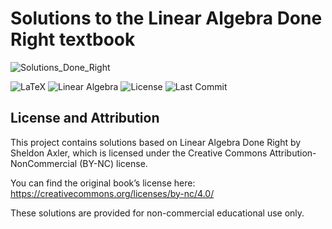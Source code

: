 # Solutions to the Linear Algebra Done Right textbook

![Solutions_Done_Right](https://github.com/user-attachments/assets/5d8e76c8-44a9-4364-adf4-a322a0fcce99)

![LaTeX](https://img.shields.io/badge/language-LaTeX-blue)
![Linear Algebra](https://img.shields.io/badge/topic-linear_algebra-brightgreen)
![License](https://img.shields.io/github/license/SupremeLordGamer/latex-linear-algebra-solutions)
![Last Commit](https://img.shields.io/github/last-commit/SupremeLordGamer/latex-linear-algebra-solutions)

## License and Attribution
This project contains solutions based on Linear Algebra Done Right by Sheldon Axler, which is licensed under the Creative Commons Attribution-NonCommercial (BY-NC) license.

You can find the original book’s license here:
https://creativecommons.org/licenses/by-nc/4.0/

These solutions are provided for non-commercial educational use only.




